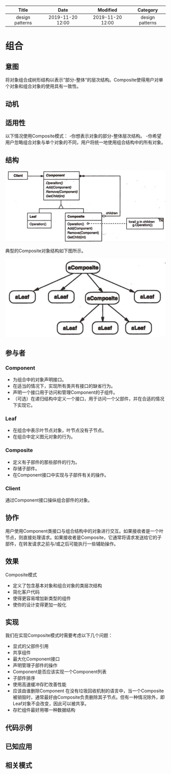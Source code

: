 | Title                | Date             | Modified         | Category          |
|:--------------------:|:----------------:|:----------------:|:-----------------:|
| design patterns      | 2019-11-20 12:00 | 2019-11-20 12:00 | design patterns   |

# 组合


## 意图
将对象组合成树形结构以表示”部分-整体“的层次结构。Composite使得用户对单个对象和组合对象的使用具有一致性。

## 动机

## 适用性
以下情况使用Composite模式：
-你想表示对象的部分-整体层次结构。
-你希望用户忽略组合对象与单个对象的不同，用户将统一地使用组合结构中的所有对象。

## 结构

![](./images/composite.png)


典型的Composite对象结构如下图所示。

![](./images/composite-02.png)


## 参与者

### Component
- 为组合中的对象声明接口。
- 在适当的情况下，实现所有类共有接口的缺省行为。
- 声明一个接口用于访问和管理Component的子组件。
- （可选）在递归结构中定义一个接口，用于访问一个父部件，并在合适的情况下实现它。

### Leaf
- 在组合中表示叶节点对象，叶节点没有子节点。
- 在组合中定义图元对象的行为。

### Composite
- 定义有子部件的那些部件的行为。
- 存储子部件。
- 在Component接口中实现与子部件有关的操作。

### Client
通过Component接口操纵组合部件的对象。

## 协作
用户使用Component类接口与组合结构中的对象进行交互。如果接收者是一个叶节点，则直接处理请求。如果接收者是Composite，它通常将请求发送给它的子部件，在转发请求之前与/或之后可能执行一些辅助操作。

## 效果
Composite模式
- 定义了包含基本对象和组合对象的类层次结构
- 简化客户代码
- 使得更容易增加新类型的组件
- 使你的设计变得更加一般化

## 实现
我们在实现Composite模式时需要考虑以下几个问题：
- 显式的父部件引用
- 共享组件
- 最大化Component接口
- 声明管理子部件的操作
- Component是否应该实现一个Component列表
- 子部件排序
- 使用高速缓冲存贮改善性能
- 应该由谁删除Component 在没有垃圾回收机制的语言中，当一个Composite被销毁时，通常最好由Composite负责删除其子节点。但有一种情况除外，即Leaf对象不会改变，因此可以被共享。
- 存贮组件最好用哪一种数据结构 


## 代码示例
## 已知应用
## 相关模式
